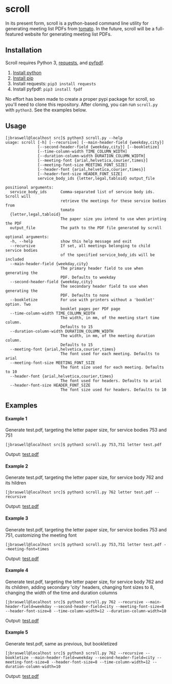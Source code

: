 # scroll
In its present form, scroll is a python-based command line utility for generating meeting list PDFs from [tomato](https://github.com/jbraswell/tomato). In the future, scroll will be a full-featured website for generating meeting list PDFs.

## Installation
Scroll requires Python 3, [requests](http://docs.python-requests.org/en/master/), and [pyfpdf](https://github.com/reingart/pyfpdf).

1. [Install python](https://www.python.org/downloads/)
2. [Install pip](https://pip.pypa.io/en/stable/installing/)
3. Install requests: `pip3 install requests`
4. Install pyfpdf: `pip3 install fpdf`

No effort has been made to create a proper pypi package for scroll, so you'll need to clone this repository. After cloning, you can run `scroll.py` with `python3`. See the examples below.
 
## Usage
```
[jbraswell@localhost src]$ python3 scroll.py --help
usage: scroll [-h] [--recursive] [--main-header-field {weekday,city}]
              [--second-header-field {weekday,city}] [--bookletize]
              [--time-column-width TIME_COLUMN_WIDTH]
              [--duration-column-width DURATION_COLUMN_WIDTH]
              [--meeting-font {arial,helvetica,courier,times}]
              [--meeting-font-size MEETING_FONT_SIZE]
              [--header-font {arial,helvetica,courier,times}]
              [--header-font-size HEADER_FONT_SIZE]
              service_body_ids {letter,legal,tabloid} output_file

positional arguments:
  service_body_ids      Comma-separated list of service body ids. Scroll will
                        retrieve the meetings for these service bodies from
                        tomato
  {letter,legal,tabloid}
                        The paper size you intend to use when printing the PDF
  output_file           The path to the PDF file generated by scroll

optional arguments:
  -h, --help            show this help message and exit
  --recursive           If set, all meetings belonging to child service bodies
                        of the specified service_body_ids will be included
  --main-header-field {weekday,city}
                        The primary header field to use when generating the
                        PDF. Defaults to weekday
  --second-header-field {weekday,city}
                        The secondary header field to use when generating the
                        PDF. Defaults to none
  --bookletize          For use with printers without a 'booklet' option. Two
                        booklet pages per PDF page
  --time-column-width TIME_COLUMN_WIDTH
                        The width, in mm, of the meeting start time column.
                        Defaults to 15
  --duration-column-width DURATION_COLUMN_WIDTH
                        The width, in mm, of the meeting duration column.
                        Defaults to 15
  --meeting-font {arial,helvetica,courier,times}
                        The font used for each meeting. Defaults to arial
  --meeting-font-size MEETING_FONT_SIZE
                        The font size used for each meeting. Defaults to 10
  --header-font {arial,helvetica,courier,times}
                        The font used for headers. Defaults to arial
  --header-font-size HEADER_FONT_SIZE
                        The font size used for headers. Defaults to 10
```

## Examples
#### Example 1
Generate test.pdf, targeting the letter paper size, for service bodies 753 and 751
```
[jbraswell@localhost src]$ python3 scroll.py 753,751 letter test.pdf
```
Output: [test.pdf](https://github.com/jbraswell/scroll/blob/master/example_1.pdf)

#### Example 2
Generate test.pdf, targeting the letter paper size, for service body 762 and its hildren
```
[jbraswell@localhost src]$ python3 scroll.py 762 letter test.pdf --recursive
```
Output: [test.pdf](https://github.com/jbraswell/scroll/blob/master/example_2.pdf)

#### Example 3
Generate test.pdf, targeting the letter paper size, for service bodies 753 and 751, customizing the meeting font
```
[jbraswell@localhost src]$ python3 scroll.py 753,751 letter test.pdf --meeting-font=times
```
Output: [test.pdf](https://github.com/jbraswell/scroll/blob/master/example_3.pdf)

#### Example 4
Generate test.pdf, targeting the letter paper size, for service body 762 and its children, adding secondary 'city' headers, changing font sizes to 8, changing the width of the time and duration columns
```
[jbraswell@localhost src]$ python3 scroll.py 762 --recursive --main-header-field=weekday --second-header-field=city --meeting-font-size=8 --header-font-size=8 --time-column-width=12 --duration-column-width=10
```
Output: [test.pdf](https://github.com/jbraswell/scroll/blob/master/example_4.pdf)

#### Example 5
Generate test.pdf, same as previous, but bookletized
```
[jbraswell@localhost src]$ python3 scroll.py 762 --recursive --bookletize --main-header-field=weekday --second-header-field=city --meeting-font-size=8 --header-font-size=8 --time-column-width=12 --duration-column-width=10
```
Output: [test.pdf](https://github.com/jbraswell/scroll/blob/master/example_5.pdf)